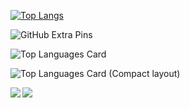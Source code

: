 [![Top Langs](https://github-readme-stats.vercel.app/api/top-langs/?username=yuyuyu2118)](https://github.com/anuraghazra/github-readme-stats)

![GitHub Extra Pins](https://github-readme-stats.vercel.app/api/pin/?username=yuyuyu2118&repo=homebridge-switchbot-for-mac)

![Top Languages Card](https://github-readme-stats.vercel.app/api/top-langs/?username=yuyuyu2118)

![Top Languages Card (Compact layout)](https://github-readme-stats.vercel.app/api/top-langs/?username=yuyuyu2118&layout=compact)

<a href="https://github.com/anuraghazra/github-readme-stats">
  <img align="left" src="https://github-readme-stats.vercel.app/api?username=yuyuyu2118&count_private=true&show_icons=true&theme=tokyonight" />
</a>
<a href="https://github.com/anuraghazra/github-readme-stats">
  <img align="left" src="https://github-readme-stats.vercel.app/api/top-langs/?username=yuyuyu2118" />
</a>
